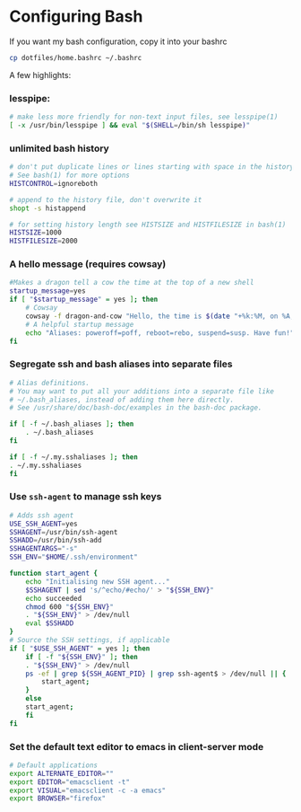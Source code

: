 Configuring Bash
===

If you want my bash configuration, copy it into your bashrc
```bash
cp dotfiles/home.bashrc ~/.bashrc
```
A few highlights:

### lesspipe:
```bash
# make less more friendly for non-text input files, see lesspipe(1)
[ -x /usr/bin/lesspipe ] && eval "$(SHELL=/bin/sh lesspipe)"
```

### unlimited bash history
```bash
# don't put duplicate lines or lines starting with space in the history.
# See bash(1) for more options
HISTCONTROL=ignoreboth

# append to the history file, don't overwrite it
shopt -s histappend

# for setting history length see HISTSIZE and HISTFILESIZE in bash(1)
HISTSIZE=1000
HISTFILESIZE=2000
```

### A hello message (requires cowsay)
```bash
#Makes a dragon tell a cow the time at the top of a new shell
startup_message=yes
if [ "$startup_message" = yes ]; then
    # Cowsay
    cowsay -f dragon-and-cow "Hello, the time is $(date "+%k:%M, on %A, %d of %B, %Y. ")"
    # A helpful startup message
    echo "Aliases: poweroff=poff, reboot=rebo, suspend=susp. Have fun!"
fi
```

### Segregate ssh and bash aliases into separate files
```bash
# Alias definitions.
# You may want to put all your additions into a separate file like
# ~/.bash_aliases, instead of adding them here directly.
# See /usr/share/doc/bash-doc/examples in the bash-doc package.

if [ -f ~/.bash_aliases ]; then
    . ~/.bash_aliases
fi

if [ -f ~/.my.sshaliases ]; then
. ~/.my.sshaliases
fi
```

### Use `ssh-agent` to manage ssh keys
```bash
# Adds ssh agent
USE_SSH_AGENT=yes
SSHAGENT=/usr/bin/ssh-agent
SSHADD=/usr/bin/ssh-add
SSHAGENTARGS="-s"
SSH_ENV="$HOME/.ssh/environment"

function start_agent {
    echo "Initialising new SSH agent..."
    $SSHAGENT | sed 's/^echo/#echo/' > "${SSH_ENV}"
    echo succeeded
    chmod 600 "${SSH_ENV}"
    . "${SSH_ENV}" > /dev/null
    eval $SSHADD
}
# Source the SSH settings, if applicable
if [ "$USE_SSH_AGENT" = yes ]; then
    if [ -f "${SSH_ENV}" ]; then
	. "${SSH_ENV}" > /dev/null
	ps -ef | grep ${SSH_AGENT_PID} | grep ssh-agent$ > /dev/null || {
	    start_agent;
	}
    else
	start_agent;
    fi
fi
```

### Set the default text editor to emacs in client-server mode
```bash
# Default applications
export ALTERNATE_EDITOR=""
export EDITOR="emacsclient -t"
export VISUAL="emacsclient -c -a emacs"
export BROWSER="firefox"
```
